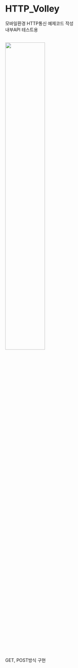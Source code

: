 # HTTP_Volley

모바일환경 HTTP통신 예제코드 작성
<br>
내부API 테스트용

<br>
<img src="https://user-images.githubusercontent.com/56987664/101435272-697e0c00-394f-11eb-831a-06bc2f823c88.png" width="50%">
<br>
GET, POST방식 구현
